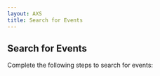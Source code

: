 ```yaml
---
layout: AXS
title: Search for Events
---
```

## Search for Events

Complete the following steps to search for events: